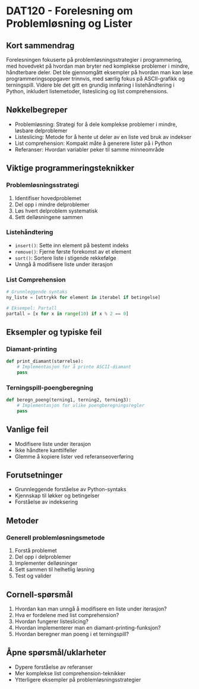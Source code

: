 # DAT120 - Forelesning om Problemløsning og Lister

## Kort sammendrag
Forelesningen fokuserte på problemløsningsstrategier i programmering, med hovedvekt på hvordan man bryter ned komplekse problemer i mindre, håndterbare deler. Det ble gjennomgått eksempler på hvordan man kan løse programmeringsoppgaver trinnvis, med særlig fokus på ASCII-grafikk og terningspill. Videre ble det gitt en grundig innføring i listehåndtering i Python, inkludert listemetoder, listeslicing og list comprehensions.

## Nøkkelbegreper
- Problemløsning: Strategi for å dele komplekse problemer i mindre, løsbare delproblemer
- Listeslicing: Metode for å hente ut deler av en liste ved bruk av indekser
- List comprehension: Kompakt måte å generere lister på i Python
- Referanser: Hvordan variabler peker til samme minneområde

## Viktige programmeringsteknikker

### Problemløsningsstrategi
1. Identifiser hovedproblemet
2. Del opp i mindre delproblemer
3. Løs hvert delproblem systematisk
4. Sett delløsningene sammen

### Listehåndtering
- `insert()`: Sette inn element på bestemt indeks
- `remove()`: Fjerne første forekomst av et element
- `sort()`: Sortere liste i stigende rekkefølge
- Unngå å modifisere liste under iterasjon

### List Comprehension
```python
# Grunnleggende syntaks
ny_liste = [uttrykk for element in iterabel if betingelse]

# Eksempel: Partall
partall = [x for x in range(10) if x % 2 == 0]
```

## Eksempler og typiske feil

### Diamant-printing
```python
def print_diamant(størrelse):
    # Implementasjon for å printe ASCII-diamant
    pass
```

### Terningspill-poengberegning
```python
def beregn_poeng(terning1, terning2, terning3):
    # Implementasjon for ulike poengberegningsregler
    pass
```

## Vanlige feil
- Modifisere liste under iterasjon
- Ikke håndtere kanttilfeller
- Glemme å kopiere lister ved referanseoverføring

## Forutsetninger
- Grunnleggende forståelse av Python-syntaks
- Kjennskap til løkker og betingelser
- Forståelse av indeksering

## Metoder

### Generell problemløsningsmetode
1. Forstå problemet
2. Del opp i delproblemer
3. Implementer delløsninger
4. Sett sammen til helhetlig løsning
5. Test og valider

## Cornell-spørsmål
1. Hvordan kan man unngå å modifisere en liste under iterasjon?
2. Hva er fordelene med list comprehension?
3. Hvordan fungerer listeslicing?
4. Hvordan implementerer man en diamant-printing-funksjon?
5. Hvordan beregner man poeng i et terningspill?

## Åpne spørsmål/uklarheter
- Dypere forståelse av referanser
- Mer komplekse list comprehension-teknikker
- Ytterligere eksempler på problemløsningsstrategier
